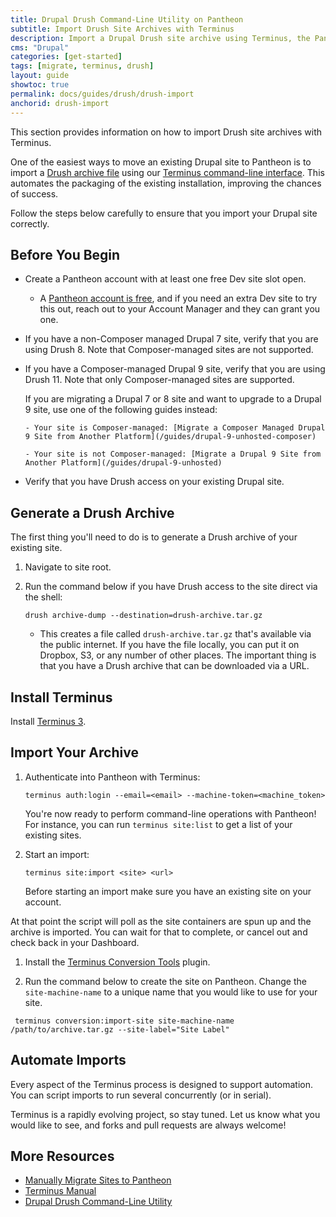 ```yaml
---
title: Drupal Drush Command-Line Utility on Pantheon
subtitle: Import Drush Site Archives with Terminus
description: Import a Drupal Drush site archive using Terminus, the Pantheon CLI tool.
cms: "Drupal"
categories: [get-started]
tags: [migrate, terminus, drush]
layout: guide
showtoc: true
permalink: docs/guides/drush/drush-import
anchorid: drush-import
---
```


This section provides information on how to import Drush site archives with Terminus.

One of the easiest ways to move an existing Drupal site to Pantheon is to import a [Drush archive file](https://drushcommands.com/drush-8x/core/archive-dump/) using our [Terminus command-line interface](/terminus). This automates the packaging of the existing installation, improving the chances of success.

Follow the steps below carefully to ensure that you import your Drupal site correctly.

## Before You Begin

- Create a Pantheon account with at least one free Dev site slot open. 

   - A [Pantheon account is free](https://dashboard.pantheon.io/register), and if you need an extra Dev site to try this out, reach out to your Account Manager and they can grant you one.

- If you have a non-Composer managed Drupal 7 site, verify that you are using Drush 8. Note that Composer-managed sites are not supported.

- If you have a Composer-managed Drupal 9 site, verify that you are using Drush 11. Note that only Composer-managed sites are supported.

   <Alert title="Note"  type="info" >

   If you are migrating a Drupal 7 or 8 site and want to upgrade to a Drupal 9 site, use one of the following guides instead:

      - Your site is Composer-managed: [Migrate a Composer Managed Drupal 9 Site from Another Platform](/guides/drupal-9-unhosted-composer)

      - Your site is not Composer-managed: [Migrate a Drupal 9 Site from Another Platform](/guides/drupal-9-unhosted)

   </Alert>

- Verify that you have Drush access on your existing Drupal site.

## Generate a Drush Archive

The first thing you'll need to do is to generate a Drush archive of your existing site. 

1. Navigate to site root.

1. Run the command below if you have Drush access to the site direct via the shell:

   ```bash{promptUser: user}
   drush archive-dump --destination=drush-archive.tar.gz
   ```

   - This creates a file called `drush-archive.tar.gz` that's available via the public internet. If you have the file locally, you can put it on Dropbox, S3, or any number of other places. The important thing is that you have a Drush archive that can be downloaded via a URL.

## Install Terminus

Install [Terminus 3](/terminus/terminus-3-0).

## Import Your Archive

<TabList>

<Tab title="Drupal 7 non-Composer" id="d7" active={true}>

1. Authenticate into Pantheon with Terminus:

   ```bash{promptUser: user}
   terminus auth:login --email=<email> --machine-token=<machine_token>
   ```

   You're now ready to perform command-line operations with Pantheon! For instance, you can run `terminus site:list` to get a list of your existing sites.

1. Start an import:

   ```bash{promptUser: user}
   terminus site:import <site> <url>
   ```

    <Alert title="Note" type="info">
    Before starting an import make sure you have an existing site on your account.
    </Alert>

  At that point the script will poll as the site containers are spun up and the archive is imported. You can wait for that to complete, or cancel out and check back in your Dashboard.


</Tab>

<Tab title="Drupal 9 Composer-managed" id="d9">

1. Install the [Terminus Conversion Tools](https://github.com/pantheon-systems/terminus-conversion-tools-plugin#installation) plugin. 

1. Run the command below to create the site on Pantheon. Change the `site-machine-name` to a unique name that you would like to use for your site.

```bash{promptUser: user}
 terminus conversion:import-site site-machine-name /path/to/archive.tar.gz --site-label="Site Label"
```

</Tab>

</TabList>

## Automate Imports

Every aspect of the Terminus process is designed to support automation. You can script imports to run several concurrently (or in serial).

Terminus is a rapidly evolving project, so stay tuned. Let us know what you would like to see, and forks and pull requests are always welcome!

## More Resources

- [Manually Migrate Sites to Pantheon](/migrate-manual)
- [Terminus Manual](/terminus)
- [Drupal Drush Command-Line Utility](/guides/drush)